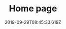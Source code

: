 ---
is_home: true
tags:
  - newzdzd zdzd zdzd
title: Home page
date: 2019-09-29T08:45:33.619Z
description: dzzdz
hero: le tourisme dont vous êtes le héros.
section_list:
  - - layout: horizontal
      modules:
        - est un jeu de rôle touristique géolocalisé.
  - - layout: horizontal
      modules:
        - M-Tourisme/E-tourisme
---